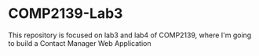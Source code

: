 # COMP2139-Lab3
This repository is focused on lab3 and lab4 of COMP2139, where I'm going to build a Contact Manager Web Application
